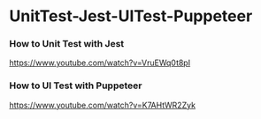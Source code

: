 # UnitTest-Jest-UITest-Puppeteer


### How to Unit Test with Jest
https://www.youtube.com/watch?v=VruEWq0t8pI

### How to UI Test with Puppeteer
https://www.youtube.com/watch?v=K7AHtWR2Zyk
